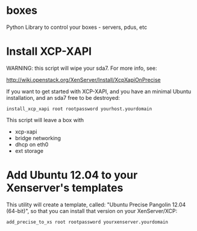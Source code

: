 boxes
=====

Python Library to control your boxes - servers, pdus, etc

Install XCP-XAPI
================
WARNING: this script will wipe your sda7. For more info, see:

http://wiki.openstack.org/XenServer/Install/XcpXapiOnPrecise

If you want to get started with XCP-XAPI, and you have an minimal Ubuntu
installation, and an sda7 free to be destroyed:

    install_xcp_xapi root rootpassword yourhost.yourdomain

This script will leave a box with 
  * xcp-xapi
  * bridge networking
  * dhcp on eth0
  * ext storage

Add Ubuntu 12.04 to your Xenserver's templates
==============================================
This utility will create a template, called:
"Ubuntu Precise Pangolin 12.04 (64-bit)", so that you can install that version
on your XenServer/XCP:

    add_precise_to_xs root rootpassword yourxenserver.yourdomain
